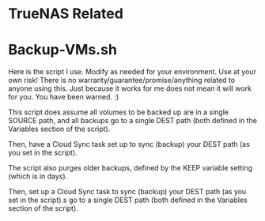 # TrueNAS Related


# Backup-VMs.sh
Here is the script I use. Modify as needed for your environment. Use at your own risk! There is no warranty/guarantee/promise/anything related to anyone using this. Just because it works for me does not mean it will work for you. You have been warned. :)

This script does assume all volumes to be backed up are in a single SOURCE path, and all backups go to a single DEST path (both defined in the Variables section of the script).

Then, have a Cloud Sync task set up to sync (backup) your DEST path (as you set in the script).

The script also purges older backups, defined by the KEEP variable setting (which is in days).

Then, set up a Cloud Sync task to sync (backup) your DEST path (as you set in the script).s go to a single DEST path (both defined in the Variables section of the script).

